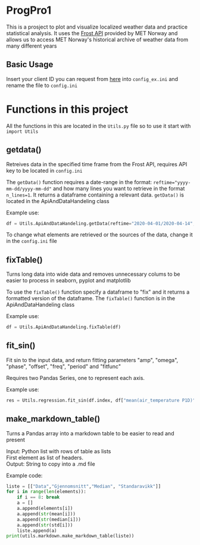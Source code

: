 # ProgPro1
This is a prosject to plot and visualize localized weather data and practice statistical analysis. It uses the [Frost API](https://frost.met.no/) provided by MET Norway and allows us to access MET Norway's historical archive of weather data from many different years


## Basic Usage
Insert your client ID you can request from [here](https://frost.met.no/auth/requestCredentials.html) into `config_ex.ini` and rename the file to `config.ini`

# Functions in this project
All the functions in this are located in the `Utils.py` file so to use it start with `import Utils`

## getdata()
Retreives data in the specified time frame from the Frost API, requires API key to be located in `config.ini`

The `getData()` function requires a date-range in the format: `reftime="yyyy-mm-dd/yyyy-mm-dd"` and how many lines you want to retrieve in the format `n_lines=1`. It returns a dataframe containing a relevant data. `getData()` is located in the ApiAndDataHandeling class

Example use:
```Python 
df = Utils.ApiAndDataHandeling.getData(reftime="2020-04-01/2020-04-14", n_lines=1)
```

To change what elements are retrieved or the sources of the data, change it in the `config.ini` file

## fixTable()
Turns long data into wide data and removes unnecessary colums to be easier to process in seaborn, pyplot and matplotlib

To use the `fixTable()` function specify a dataframe to "fix" and it returns a formatted version of the dataframe. The `fixTable()` function is in the ApiAndDataHandeling class  

Example use:
```Python 
df = Utils.ApiAndDataHandeling.fixTable(df)
```

## fit_sin()
Fit sin to the input data, and return fitting parameters "amp", "omega", "phase", "offset", "freq", "period" and "fitfunc"

Requires two Pandas Series, one to represent each axis. 

Example use:
```Python 
res = Utils.regression.fit_sin(df.index, df["mean(air_temperature P1D)"])
```

## make_markdown_table()
Turns a Pandas array into a markdown table to be easier to read and present

Input: Python list with rows of table as lists\
First element as list of headers. \
Output: String to copy into a .md file

Example code:
```Python
liste = [["Data","Gjennomsnitt","Median", "Standaravikk"]]
for i in range(len(elements)):
    if i == 8: break
    a = []
    a.append(elements[i])
    a.append(str(mean[i]))
    a.append(str(median[i]))
    a.append(str(std[i]))
    liste.append(a)
print(utils.markdown.make_markdown_table(liste))
```